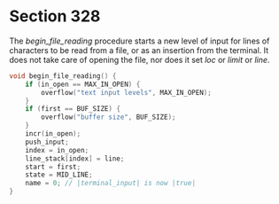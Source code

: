 # Section 328

The *begin_file_reading* procedure starts a new level of input for lines of characters to be read from a file, or as an insertion from the terminal.
It does not take care of opening the file, nor does it set *loc* or *limit* or *line*.

```c datastructures/stack.c
void begin_file_reading() {
    if (in_open == MAX_IN_OPEN) {
        overflow("text input levels", MAX_IN_OPEN);
    }
    if (first == BUF_SIZE) {
        overflow("buffer size", BUF_SIZE);
    }
    incr(in_open);
    push_input;
    index = in_open;
    line_stack[index] = line;
    start = first;
    state = MID_LINE;
    name = 0; // |terminal_input| is now |true|
}
```
